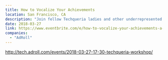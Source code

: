 ```yaml
---
title: How to Vocalize Your Achievements
location: San Francisco, CA
description: "Join fellow Techqueria ladies and other underrepresented women in tech for a free #IAmRemarkable workshop led by the amazing Career Success Coach Maria Eleanora."
date: 2018-03-27
link: https://www.eventbrite.com/e/how-to-vocalize-your-achievements-a-free-workshop-for-underrepresented-women-in-tech-tickets-44244068199#
companies:
  - "AdRoll"
---
```


http://tech.adroll.com/events/2018-03-27-17-30-techqueria-workshop/
